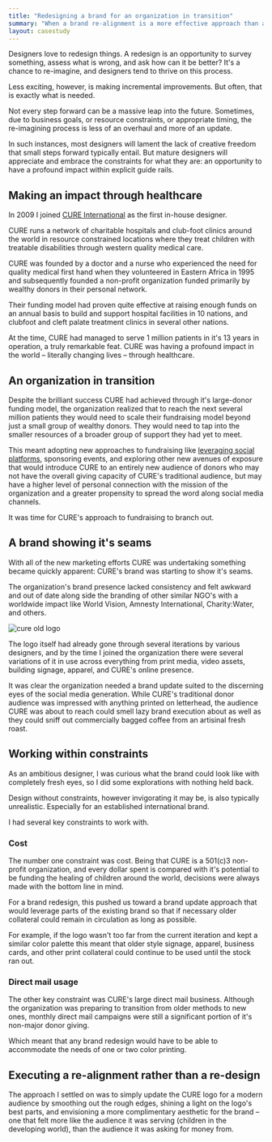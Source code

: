 ```yaml
---
title: "Redesigning a brand for an organization in transition"
summary: "When a brand re-alignment is a more effective approach than a brand redesign."
layout: casestudy
---
```


Designers love to redesign things. A redesign is an opportunity to survey something, assess what is wrong, and ask how can it be better? It's a chance to re-imagine, and designers tend to thrive on this process.

Less exciting, however, is making incremental improvements. But often, that is exactly what is needed.

Not every step forward can be a massive leap into the future. Sometimes, due to business goals, or resource constraints, or appropriate timing, the re-imagining process is less of an overhaul and more of an update.

In such instances, most designers will lament the lack of creative freedom that small steps forward typically entail. But mature designers will appreciate and embrace the constraints for what they are: an opportunity to have a profound impact within explicit guide rails.

## Making an impact through healthcare

In 2009 I joined [CURE International](http://cure.org) as the first in-house designer.

CURE runs a network of charitable hospitals and club-foot clinics around the world in resource constrained locations where they treat children with treatable disabilities through western quality medical care.

CURE was founded by a doctor and a nurse who experienced the need for quality medical first hand when they volunteered in Eastern Africa in 1995 and subsequently founded a non-profit organization funded primarily by wealthy donors in their personal network.

Their funding model had proven quite effective at raising enough funds on an annual basis to build and support hospital facilities in 10 nations, and clubfoot and cleft palate treatment clinics in several other nations.

At the time, CURE had managed to serve 1 million patients in it's 13 years in operation, a truly remarkable feat. CURE was having a profound impact in the world – literally changing lives – through healthcare.

## An organization in transition

Despite the brilliant success CURE had achieved through it's large-donor funding model, the organization realized that to reach the next several million patients they would need to scale their fundraising model beyond just a small group of wealthy donors. They would need to tap into the smaller resources of a broader group of support they had yet to meet.

This meant adopting new approaches to fundraising like [leveraging social platforms](#), sponsoring events, and exploring other new avenues of exposure that would introduce CURE to an entirely new audience of donors who may not have the overall giving capacity of CURE's traditional audience, but may have a higher level of personal connection with the mission of the organization and a greater propensity to spread the word along social media channels.

It was time for CURE's approach to fundraising to branch out.

## A brand showing it's seams

With all of the new marketing efforts CURE was undertaking something became quickly apparent: CURE's brand was starting to show it's seams.

The organization's brand presence lacked consistency and felt awkward and out of date along side the branding of other similar NGO's with a worldwide impact like World Vision, Amnesty International, Charity:Water, and others.

![cure old logo](...)

The logo itself had already gone through several iterations by various designers, and by the time I joined the organization there were several variations of it in use across everything from print media, video assets, building signage, apparel, and CURE's online presence.

It was clear the organization needed a brand update suited to the discerning eyes of the social media generation. While CURE's traditional donor audience was impressed with anything printed on letterhead, the audience CURE was about to reach could smell lazy brand execution about as well as they could sniff out commercially bagged coffee from an artisinal fresh roast.

## Working within constraints

As an ambitious designer, I was curious what the brand could look like with completely fresh eyes, so I did some explorations with nothing held back.

Design without constraints, however invigorating it may be, is also typically unrealistic. Especially for an established international brand.

I had several key constraints to work with.

### Cost

The number one constraint was cost. Being that CURE is a 501(c)3 non-profit organization, and every dollar spent is compared with it's potential to be funding the healing of children around the world, decisions were always made with the bottom line in mind.

For a brand redesign, this pushed us toward a brand update approach that would leverage parts of the existing brand so that if necessary older collateral could remain in circulation as long as possible.

For example, if the logo wasn't too far from the current iteration and kept a similar color palette this meant that older style signage, apparel, business cards, and other print collateral could continue to be used until the stock ran out.

### Direct mail usage

The other key constraint was CURE's large direct mail business. Although the organization was preparing to transition from older methods to new ones, monthly direct mail campaigns were still a significant portion of it's non-major donor giving.

Which meant that any brand redesign would have to be able to accommodate the needs of one or two color printing.

## Executing a re-alignment rather than a re-design

The approach I settled on was to simply update the CURE logo for a modern audience by smoothing out the rough edges, shining a light on the logo's best parts, and envisioning a more complimentary aesthetic for the brand – one that felt more like the audience it was serving (children in the developing world), than the audience it was asking for money from.

